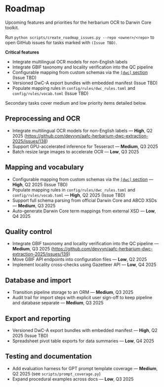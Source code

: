 # Roadmap

Upcoming features and priorities for the herbarium OCR to Darwin Core toolkit.

Run `python scripts/create_roadmap_issues.py --repo <owner>/<repo>` to open GitHub issues for tasks marked with `(Issue TBD)`.

**Critical features**
- Integrate multilingual OCR models for non-English labels
- Integrate GBIF taxonomy and locality verification into the QC pipeline
- Configurable mapping from custom schemas via the [`[dwc]` section](configuration.md) (Issue TBD)
- Versioned DwC-A export bundles with embedded manifest (Issue TBD)
- Populate mapping rules in `config/rules/dwc_rules.toml` and `config/rules/vocab.toml` (Issue TBD)

Secondary tasks cover medium and low priority items detailed below.

## Preprocessing and OCR

- Integrate multilingual OCR models for non-English labels — **High**, Q2 2025 (https://github.com/devvyn/aafc-herbarium-dwc-extraction-2025/issues/138)
- Support GPU-accelerated inference for Tesseract — **Medium**, Q3 2025
- Batch resize large images to accelerate OCR — **Low**, Q3 2025

## Mapping and vocabulary

 - Configurable mapping from custom schemas via the [`[dwc]` section](configuration.md) — **High**, Q2 2025 (Issue TBD)
 - Populate mapping rules in `config/rules/dwc_rules.toml` and `config/rules/vocab.toml` — **High**, Q2 2025 (Issue TBD)
- Support full schema parsing from official Darwin Core and ABCD XSDs — **Medium**, Q3 2025
- Auto-generate Darwin Core term mappings from external XSD — **Low**, Q4 2025

## Quality control

- Integrate GBIF taxonomy and locality verification into the QC pipeline — **Medium**, Q3 2025 (https://github.com/devvyn/aafc-herbarium-dwc-extraction-2025/issues/139)
- Move GBIF API endpoints into configuration files — **Low**, Q2 2025
- Implement locality cross-checks using Gazetteer API — **Low**, Q4 2025

## Database and import

- Transition pipeline storage to an ORM — **Medium**, Q3 2025
- Audit trail for import steps with explicit user sign-off to keep pipeline and database separate — **Medium**, Q3 2025

## Export and reporting

 - Versioned DwC-A export bundles with embedded manifest — **High**, Q2 2025 (Issue TBD)
- Spreadsheet pivot table exports for data summaries — **Low**, Q4 2025

## Testing and documentation

- Add evaluation harness for GPT prompt template coverage — **Medium**, Q2 2025 (see `scripts/prompt_coverage.py`)
- Expand procedural examples across docs — **Low**, Q3 2025
